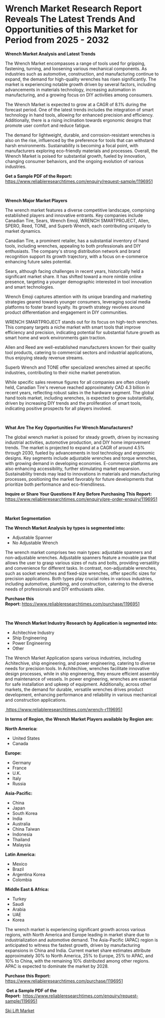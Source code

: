 <p><h1>Wrench Market Research Report Reveals The Latest Trends And Opportunities of this Market for Period from 2025 - 2032</h1></p><p><strong>Wrench Market Analysis and Latest Trends</strong></p>
<p><p>The Wrench Market encompasses a range of tools used for gripping, fastening, turning, and loosening various mechanical components. As industries such as automotive, construction, and manufacturing continue to expand, the demand for high-quality wrenches has risen significantly. The market is experiencing notable growth driven by several factors, including advancements in materials technology, increasing automation in manufacturing, and a growing focus on DIY activities among consumers.</p><p>The Wrench Market is expected to grow at a CAGR of 8.1% during the forecast period. One of the latest trends includes the integration of smart technology in hand tools, allowing for enhanced precision and efficiency. Additionally, there is a rising inclination towards ergonomic designs that promote user comfort and reduce fatigue.</p><p>The demand for lightweight, durable, and corrosion-resistant wrenches is also on the rise, influenced by the preference for tools that can withstand harsh environments. Sustainability is becoming a focal point, with manufacturers exploring eco-friendly materials and processes. Overall, the Wrench Market is poised for substantial growth, fueled by innovation, changing consumer behaviors, and the ongoing evolution of various industries.</p></p>
<p><strong>Get a Sample PDF of the Report:&nbsp;</strong> <a href="https://www.reliableresearchtimes.com/enquiry/request-sample/1196951?utm_campaign=2440&utm_medium=2&utm_source=Github&utm_content=ia&utm_term=19022025&utm_id=wrench">https://www.reliableresearchtimes.com/enquiry/request-sample/1196951</a></p>
<p>&nbsp;</p>
<p><strong>Wrench Major Market Players</strong></p>
<p><p>The wrench market features a diverse competitive landscape, comprising established players and innovative entrants. Key companies include Canadian Tire, Sears, Wrench Emoji, WRENCH SMARTPROJECT, Allen, SPERO, Reed, TONE, and Superb Wrench, each contributing uniquely to market dynamics.</p><p>Canadian Tire, a prominent retailer, has a substantial inventory of hand tools, including wrenches, appealing to both professionals and DIY enthusiasts. The company's strong distribution network and brand recognition support its growth trajectory, with a focus on e-commerce enhancing future sales potential.</p><p>Sears, although facing challenges in recent years, historically held a significant market share. It has shifted toward a more nimble online presence, targeting a younger demographic interested in tool innovation and smart technologies.</p><p>Wrench Emoji captures attention with its unique branding and marketing strategies geared towards younger consumers, leveraging social media platforms to foster brand loyalty. Its growth strategy revolves around product differentiation and engagement in DIY communities.</p><p>WRENCH SMARTPROJECT stands out for its focus on high-tech wrenches. This company targets a niche market with smart tools that improve efficiency and precision, indicating potential for substantial future growth as smart home and work environments gain traction.</p><p>Allen and Reed are well-established manufacturers known for their quality tool products, catering to commercial sectors and industrial applications, thus enjoying steady revenue streams.</p><p>Superb Wrench and TONE offer specialized wrenches aimed at specific industries, contributing to their niche market penetration.</p><p>While specific sales revenue figures for all companies are often closely held, Canadian Tire's revenue reached approximately CAD 4.3 billion in recent years, reflecting robust sales in the hardware segment. The global hand tools market, including wrenches, is expected to grow substantially, driven by increasing DIY trends and the proliferation of smart tools, indicating positive prospects for all players involved.</p></p>
<p>&nbsp;</p>
<p><strong>What Are The Key Opportunities For Wrench Manufacturers?</strong></p>
<p><p>The global wrench market is poised for steady growth, driven by increasing industrial activities, automotive production, and DIY home improvement trends. The market is projected to expand at a CAGR of around 4.5% through 2030, fueled by advancements in tool technology and ergonomic designs. Key segments include adjustable wrenches and torque wrenches, with growing demand in developing economies. E-commerce platforms are also enhancing accessibility, further stimulating market expansion. Sustainability trends may lead to innovations in materials and manufacturing processes, positioning the market favorably for future developments that prioritize both performance and eco-friendliness.</p></p>
<p><strong>Inquire or Share Your Questions If Any Before Purchasing This Report:</strong> <a href="https://www.reliableresearchtimes.com/enquiry/pre-order-enquiry/1196951?utm_campaign=2440&utm_medium=2&utm_source=Github&utm_content=ia&utm_term=19022025&utm_id=wrench">https://www.reliableresearchtimes.com/enquiry/pre-order-enquiry/1196951</a></p>
<p>&nbsp;</p>
<p><strong>Market Segmentation</strong></p>
<p><strong>The Wrench Market Analysis by types is segmented into:</strong></p>
<p><ul><li>Adjustable Spanner</li><li>No Adjustable Wrench</li></ul></p>
<p><p>The wrench market comprises two main types: adjustable spanners and non-adjustable wrenches. Adjustable spanners feature a movable jaw that allows the user to grasp various sizes of nuts and bolts, providing versatility and convenience for different tasks. In contrast, non-adjustable wrenches, such as socket wrenches and fixed-size wrenches, offer specific sizes for precision applications. Both types play crucial roles in various industries, including automotive, plumbing, and construction, catering to the diverse needs of professionals and DIY enthusiasts alike.</p></p>
<p><strong>Purchase this Report:&nbsp;</strong><a href="https://www.reliableresearchtimes.com/purchase/1196951?utm_campaign=2440&utm_medium=2&utm_source=Github&utm_content=ia&utm_term=19022025&utm_id=wrench">https://www.reliableresearchtimes.com/purchase/1196951</a></p>
<p>&nbsp;</p>
<p><strong>The Wrench Market Industry Research by Application is segmented into:</strong></p>
<p><ul><li>Achitechive Industry</li><li>Ship Engineering</li><li>Power Engineering</li><li>Other</li></ul></p>
<p><p>The Wrench Market Application spans various industries, including Achitechive, ship engineering, and power engineering, catering to diverse needs for precision tools. In Achitechive, wrenches facilitate innovative design processes, while in ship engineering, they ensure efficient assembly and maintenance of vessels. In power engineering, wrenches are essential for safe installation and upkeep of equipment. Additionally, across other markets, the demand for durable, versatile wrenches drives product development, enhancing performance and reliability in various mechanical and construction applications.</p></p>
<p><a href="https://www.reliableresearchtimes.com/wrench-r1196951?utm_campaign=2440&utm_medium=2&utm_source=Github&utm_content=ia&utm_term=19022025&utm_id=wrench">&nbsp;https://www.reliableresearchtimes.com/wrench-r1196951</a></p>
<p><strong>In terms of Region, the Wrench Market Players available by Region are:</strong></p>
<p>
    <p> <strong> North America: </strong>
        <ul>
            <li>United States</li>
            <li>Canada</li>
        </ul>
        </p> 
    <p> <strong> Europe: </strong>
        <ul>
            <li>Germany</li>
            <li>France</li>
            <li>U.K.</li>
            <li>Italy</li>
            <li>Russia</li>
        </ul>
        </p> 
    <p> <strong> Asia-Pacific: </strong>
        <ul>
            <li>China</li>
            <li>Japan</li>
            <li>South Korea</li>
            <li>India</li>
            <li>Australia</li>
            <li>China Taiwan</li>
            <li>Indonesia</li>
            <li>Thailand</li>
            <li>Malaysia</li>
        </ul>
        </p> 
    <p> <strong> Latin America: </strong>
        <ul>
            <li>Mexico</li>
            <li>Brazil</li>
            <li>Argentina Korea</li>
            <li>Colombia</li>
        </ul>
        </p> 
    <p> <strong> Middle East & Africa: </strong>
        <ul>
            <li>Turkey</li>
            <li>Saudi</li>
            <li>Arabia</li>
            <li>UAE</li>
            <li>Korea</li>
        </ul>
    </p>
    </p>
<p><p>The wrench market is experiencing significant growth across various regions, with North America and Europe leading in market share due to industrialization and automotive demand. The Asia-Pacific (APAC) region is anticipated to witness the fastest growth, driven by manufacturing expansions in China and India. Current market share estimates attribute approximately 30% to North America, 25% to Europe, 25% to APAC, and 10% to China, with the remaining 10% distributed among other regions. APAC is expected to dominate the market by 2028.</p></p>
<p><strong>Purchase this Report: </strong><a href="https://www.reliableresearchtimes.com/purchase/1196951?utm_campaign=2440&utm_medium=2&utm_source=Github&utm_content=ia&utm_term=19022025&utm_id=wrench">https://www.reliableresearchtimes.com/purchase/1196951</a></p>
<p>&nbsp;<strong>Get a Sample PDF of the Report:&nbsp;&nbsp;</strong><a href="https://www.reliableresearchtimes.com/enquiry/request-sample/1196951?utm_campaign=2440&utm_medium=2&utm_source=Github&utm_content=ia&utm_term=19022025&utm_id=wrench">https://www.reliableresearchtimes.com/enquiry/request-sample/1196951</a></p>
<p><strong></strong></p>
<p><p><a href="https://github.com/pinzinyaah/Market-Research-Report-List-1/blob/main/ski-lift-market.md?utm_campaign=2440&utm_medium=2&utm_source=Github&utm_content=ia&utm_term=19022025&utm_id=wrench">Ski Lift Market</a></p></p>